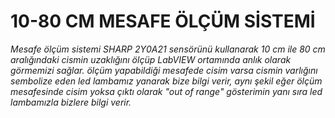 # 10-80 CM MESAFE ÖLÇÜM SİSTEMİ

*Mesafe ölçüm sistemi SHARP 2Y0A21 sensörünü kullanarak 10 cm ile 80 cm aralığındaki cismin uzaklığını ölçüp LabVIEW ortamında anlık olarak görmemizi sağlar. ölçüm yapabildiği mesafede cisim varsa cismin varlığını sembolize eden led lambamız yanarak bize bilgi verir, aynı şekil eğer ölçüm mesafesinde cisim yoksa çıktı olarak "out of range" gösterimin yanı sıra led lambamızla bizlere bilgi verir.*

